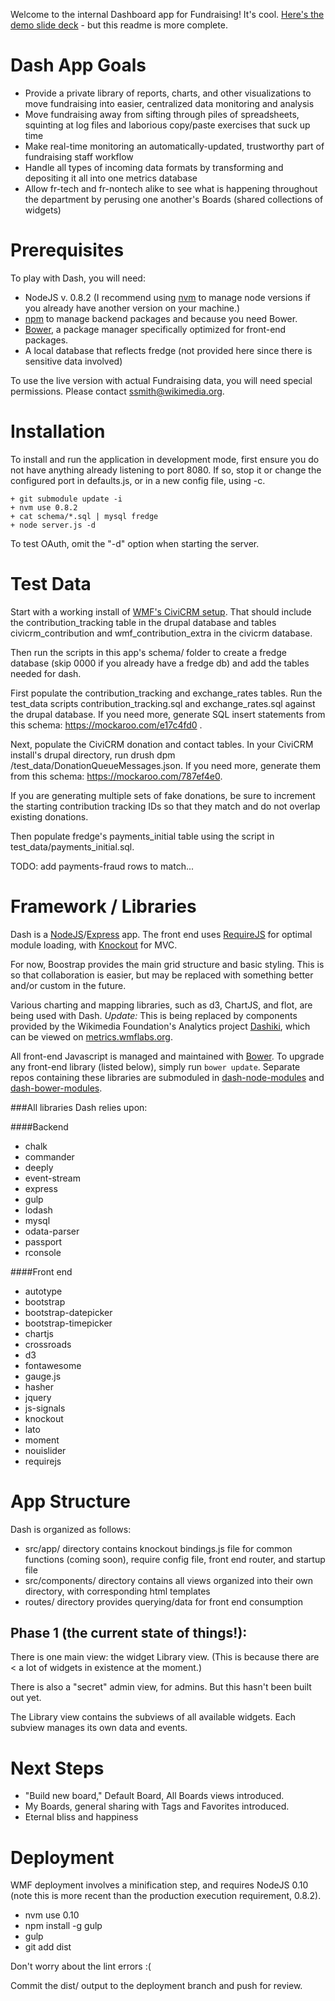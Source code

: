 Welcome to the internal Dashboard app for Fundraising!
It's cool. [Here's the demo slide deck](http://slides.com/sherahsmith/dash) - but this readme is more complete.

Dash App Goals
==============

+ Provide a private library of reports, charts, and other visualizations to move fundraising into easier, centralized data monitoring and analysis
+ Move fundraising away from sifting through piles of spreadsheets, squinting at log files and laborious copy/paste exercises that suck up time
+ Make real-time monitoring an automatically-updated, trustworthy part of fundraising staff workflow
+ Handle all types of incoming data formats by transforming and depositing it all into one metrics database
+ Allow fr-tech and fr-nontech alike to see what is happening throughout the department by perusing one another's Boards (shared collections of widgets)

Prerequisites
=============

To play with Dash, you will need:

+ NodeJS v. 0.8.2 (I recommend using [nvm](https://github.com/creationix/nvm) to manage node versions if you already have another version on your machine.)
+ [npm](https://www.npmjs.org/) to manage backend packages and because you need Bower.
+ [Bower](http://bower.io/), a package manager specifically optimized for front-end packages.
+ A local database that reflects fredge (not provided here since there is sensitive data involved)

To use the live version with actual Fundraising data, you will need special permissions. Please contact ssmith@wikimedia.org.

Installation
============

To install and run the application in development mode, first ensure you do
not have anything already listening to port 8080.  If so, stop it or change
the configured port in defaults.js, or in a new config file, using -c.

```
+ git submodule update -i
+ nvm use 0.8.2
+ cat schema/*.sql | mysql fredge
+ node server.js -d
```

To test OAuth, omit the "-d" option when starting the server.

Test Data
=========

Start with a working install of [WMF's CiviCRM setup](http://git.wikimedia.org/summary/?r=wikimedia/fundraising/crm).  That should include the contribution_tracking table in the drupal database and tables civicrm_contribution and wmf_contribution_extra in the civicrm database.

Then run the scripts in this app's schema/ folder to create a fredge database (skip 0000 if you already have a fredge db) and add the tables needed for dash.

First populate the contribution_tracking and exchange_rates tables.  Run the test_data scripts contribution_tracking.sql and exchange_rates.sql against the drupal database.  If you need more, generate SQL insert statements from this schema: https://mockaroo.com/e17c4fd0 .

Next, populate the CiviCRM donation and contact tables.  In your CiviCRM install's drupal directory, run drush dpm <dash dir>/test_data/DonationQueueMessages.json.  If you need more, generate them from this schema: https://mockaroo.com/787ef4e0.

If you are generating multiple sets of fake donations, be sure to increment the starting contribution tracking IDs so that they match and do not overlap existing donations.

Then populate fredge's payments_initial table using the script in test_data/payments_initial.sql.

TODO: add payments-fraud rows to match...

Framework / Libraries
=====================

Dash is a [NodeJS](http://nodejs.org/)/[Express](http://expressjs.com/) app.
The front end uses [RequireJS](http://requirejs.org/) for optimal module loading, with [Knockout](http://knockoutjs.com/) for MVC.

For now, Boostrap provides the main grid structure and basic styling. This is so that collaboration is easier, but may be replaced with something better and/or custom in the future.

Various charting and mapping libraries, such as d3, ChartJS, and flot, are being used with Dash. *Update:* This is being replaced by components provided by the Wikimedia Foundation's Analytics project [Dashiki](https://github.com/wikimedia/analytics-dashiki), which can be viewed on [metrics.wmflabs.org](https://metrics.wmflabs.org/static/public/dash/).

All front-end Javascript is managed and maintained with [Bower](http://bower.io/). To upgrade any front-end library (listed below), simply run `bower update`. Separate repos containing these libraries are submoduled in [dash-node-modules](https://github.com/sherah/dash_node_modules) and [dash-bower-modules](https://github.com/sherah/dash_bower_modules).

###All libraries Dash relies upon:

####Backend

+ chalk
+ commander
+ deeply
+ event-stream
+ express
+ gulp
+ lodash
+ mysql
+ odata-parser
+ passport
+ rconsole

####Front end

+ autotype
+ bootstrap
+ bootstrap-datepicker
+ bootstrap-timepicker
+ chartjs
+ crossroads
+ d3
+ fontawesome
+ gauge.js
+ hasher
+ jquery
+ js-signals
+ knockout
+ lato
+ moment
+ nouislider
+ requirejs

App Structure
=============

Dash is organized as follows:

+ src/app/ directory contains knockout bindings.js file for common functions (coming soon), require config file, front end router, and startup file
+ src/components/ directory contains all views organized into their own directory, with corresponding html templates
+ routes/ directory provides querying/data for front end consumption

## Phase 1 (the current state of things!):
There is one main view: the widget Library view. (This is because there are < a lot of widgets in existence at the moment.)

There is also a "secret" admin view, for admins. But this hasn't been built out yet.

The Library view contains the subviews of all available widgets. Each subview manages its own data and events.

Next Steps
==========

+ "Build new board," Default Board, All Boards views introduced.
+ My Boards, general sharing with Tags and Favorites introduced.
+ Eternal bliss and happiness

Deployment
==========

WMF deployment involves a minification step, and requires NodeJS 0.10 (note this is more recent than the production execution requirement, 0.8.2).

+ nvm use 0.10
+ npm install -g gulp
+ gulp
+ git add dist

Don't worry about the lint errors :(

Commit the dist/ output to the deployment branch and push for review.
